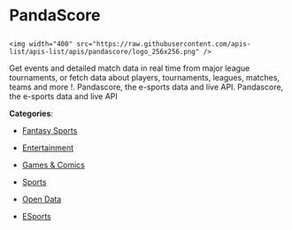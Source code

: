 # PandaScore<p align="center">
    <img width="400" src="https://raw.githubusercontent.com/apis-list/apis-list/apis/pandascore/logo_256x256.png" />
</p>

Get events and detailed match data in real time from major league tournaments, or fetch data about players, tournaments, leagues, matches, teams and more !.  Pandascore, the e-sports data and live API. Pandascore, the e-sports data and live API

**Categories**:

- [Fantasy Sports](https://github/apis-list/apis-list#fantasy-sports)

- [Entertainment](https://github/apis-list/apis-list#entertainment)

- [Games & Comics](https://github/apis-list/apis-list#games-and-comics)

- [Sports](https://github/apis-list/apis-list#sports)

- [Open Data](https://github/apis-list/apis-list#open-data)

- [ESports](https://github/apis-list/apis-list#esports)





